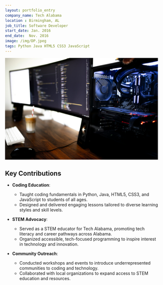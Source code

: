 ```yaml
---
layout: portfolio_entry
company_name: Tech Alabama
location : Birmingham, AL
job_title: Software Developer
start_date: Jan. 2016
end_date:  Nov. 2016
image: /img/DP.jpeg
tags: Python Java HTML5 CSS3 JavaScript 
---
```


<img src="/assets/img/caspar-camille-rubin-7SDoly3FV_0-unsplash.jpg" alt="Portfolio Item" style="max-width: 100%; height: auto;">


## Key Contributions

- **Coding Education**:
  - Taught coding fundamentals in Python, Java, HTML5, CSS3, and JavaScript to students of all ages.
  - Designed and delivered engaging lessons tailored to diverse learning styles and skill levels.

- **STEM Advocacy**:
  - Served as a STEM educator for Tech Alabama, promoting tech literacy and career pathways across Alabama.
  - Organized accessible, tech-focused programming to inspire interest in technology and innovation.

- **Community Outreach**:
  - Conducted workshops and events to introduce underrepresented communities to coding and technology.
  - Collaborated with local organizations to expand access to STEM education and resources.